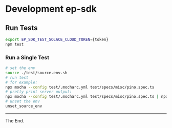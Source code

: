 # Development ep-sdk

## Run Tests

```bash
export EP_SDK_TEST_SOLACE_CLOUD_TOKEN={token}
npm test

```

### Run a Single Test
````bash
# set the env
source ./test/source.env.sh
# run test
# for example:
npx mocha --config test/.mocharc.yml test/specs/misc/pino.spec.ts
# pretty print server output:
npx mocha --config test/.mocharc.yml test/specs/misc/pino.spec.ts | npx pino-pretty
# unset the env
unset_source_env
````


---

The End.
